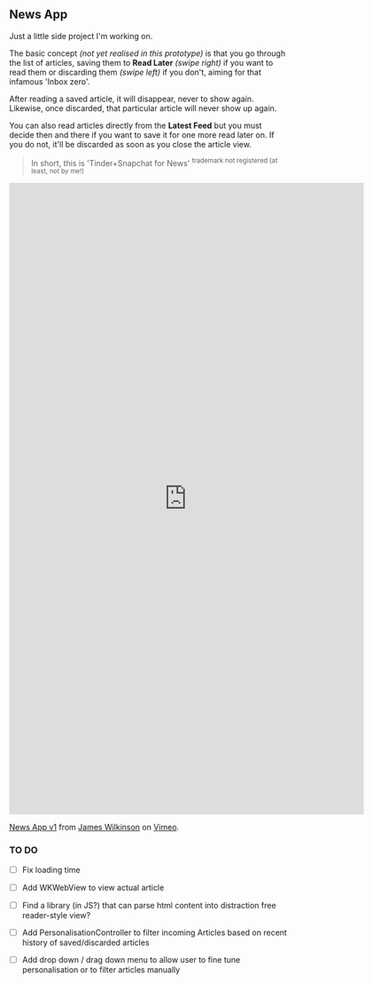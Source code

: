 ## News App

Just a little side project I'm working on.

The basic concept _(not yet realised in this prototype)_ is that you go through the list of articles, saving them to **Read Later** _(swipe right)_ if you want to read them or discarding them _(swipe left)_ if you don't, aiming for that infamous 'Inbox zero'.

After reading a saved article, it will disappear, never to show again. Likewise, once discarded, that particular article will never show up again.

You can also read articles directly from the **Latest Feed**  but you must decide then and there if you want to save it for one more read later on. If you do not, it'll be discarded as soon as you close the article view.

> In short, this is 'Tinder+Snapchat for News' <sup>trademark not registered (at least, not by me!)</sup>

<iframe src="https://player.vimeo.com/video/193783207" width="640" height="1138" frameborder="0" webkitallowfullscreen mozallowfullscreen allowfullscreen></iframe>
<p><a href="https://vimeo.com/193783207">News App v1</a> from <a href="https://vimeo.com/user51370413">James Wilkinson</a> on <a href="https://vimeo.com">Vimeo</a>.</p>

### TO DO
- [ ] Fix loading time
- [ ] Add WKWebView to view actual article
- [ ] Find a library (in JS?) that can parse html content into distraction free reader-style view?
- [ ] Add PersonalisationController to filter incoming Articles based on recent history of saved/discarded articles
- [ ] Add drop down / drag down menu to allow user to fine tune personalisation or to filter articles manually

